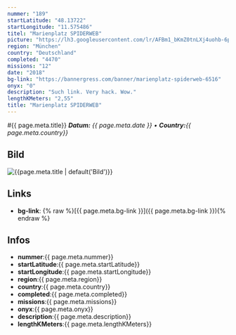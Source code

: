 ```yaml
---
nummer: "189"
startLatitude: "48.13722"
startLongitude: "11.575486"
titel: "Marienplatz SPIDERWEB"
picture: "https://lh3.googleusercontent.com/lr/AFBm1_bKmZ0tnLXj4uohb-6p5GDhyOuTED1FmDjXRi_bo9eJTBXcCkG8AHnF47QvcfqJu2j9KX76jbwG-2Ky2jOh5Tre8gLL9EK5jCnVGW9-CIVKRcmvcdsuQa7cPjaAVr-o53aeLMzPX-sEmsWBkKFZxOdFuxw4CL4CHpFcAY5fd6tUhi01xIsfw76tT2XovvRnxTH4FyqEbzt-5AKblDsMAEHLxid6bbWHBLfHUp2pmX47X-QignjJ4p-DUohKwKiKbLT_A0k8oAkQ64z8RneanESsKPRXowbPeTaxHj7WYe3CYHM3j0ZiixlJbyWDYNpVvzbGlzLRuaF2n81HpKPEmiPQq5flGZFlu6MhU96h9UAE-KIcwc6j_qMqIyN2sO9gUe-3hLmcYtbY-i6yrLu0DPKFimpjNXk212f0_EvFzSDbHBOlq2miW3CbZ4m-RN3TS_iJ7XSqJTNiohbhxynA1wUJHVgUo9ODPglS3nh3sS4BsdJIThSQ12FoHuM-Hvk15qfnSVbvvjSF5mSOA6YmOIZcdQGXv4HruzntNOzouLT1y2p5mAnWd_qnfy-lU3b4DFn7xKztwqjIzxqbnbF9Z8Oin1_G4DUeCOg3GzfpWORoNjZtm6uFcUFafrLTPMWALS-b-SIomjQzTzCjI0VOnwHHPqc2GTTwVzmNj-RwWCIfmdgqKi1imeoiRHt7FLEfrCqa1UlHLRR59u82osqobtYY3QeGCLA_tjgbyocrolc17Lhrle0CRmQLSo6BKqWr41FqhpcbmgjUrz8fwyQs-URRXZCE-ZmSJf4XNeNfN_3MtwKww7vivBCEulWj9Bpupn3KSQYGInboMdaSZsbXao4t2azSjSRFCC80"
region: "München"
country: "Deutschland"
completed: "4470"
missions: "12"
date: "2018"
bg-link: "https://bannergress.com/banner/marienplatz-spiderweb-6516"
onyx: "0"
description: "Such link. Very hack. Wow."
lengthKMeters: "2,55"
title: "Marienplatz SPIDERWEB"
---
```


#{{ page.meta.title}}
_**Datum:** {{ page.meta.date }} • **Country:**{{ page.meta.country}}_

## Bild
![{{page.meta.title | default('Bild')}}]({{page.meta.picture}})

## Links
- **bg-link**: {% raw %}[{{ page.meta.bg-link }}]({{ page.meta.bg-link }}){% endraw %}

## Infos
- **nummer**:{{ page.meta.nummer}}
- **startLatitude**:{{ page.meta.startLatitude}}
- **startLongitude**:{{ page.meta.startLongitude}}
- **region**:{{ page.meta.region}}
- **country**:{{ page.meta.country}}
- **completed**:{{ page.meta.completed}}
- **missions**:{{ page.meta.missions}}
- **onyx**:{{ page.meta.onyx}}
- **description**:{{ page.meta.description}}
- **lengthKMeters**:{{ page.meta.lengthKMeters}}

